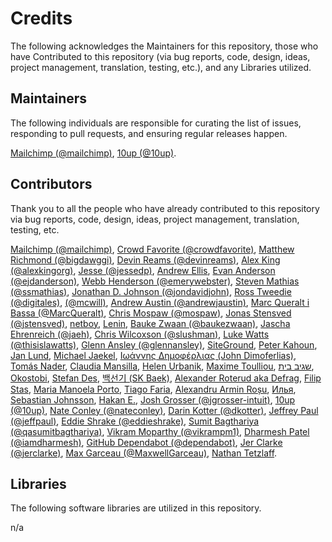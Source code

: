 # Credits

The following acknowledges the Maintainers for this repository, those who have Contributed to this repository (via bug reports, code, design, ideas, project management, translation, testing, etc.), and any Libraries utilized.

## Maintainers

The following individuals are responsible for curating the list of issues, responding to pull requests, and ensuring regular releases happen.

[Mailchimp (@mailchimp)](https://github.com/mailchimp), [10up (@10up)](https://github.com/10up).

## Contributors

Thank you to all the people who have already contributed to this repository via bug reports, code, design, ideas, project management, translation, testing, etc.

[Mailchimp (@mailchimp)](https://github.com/mailchimp), [Crowd Favorite (@crowdfavorite)](https://github.com/crowdfavorite), [Matthew Richmond (@bigdawggi)](https://github.com/bigdawggi), [Devin Reams (@devinreams)](https://github.com/devinreams), [Alex King (@alexkingorg)](https://github.com/alexkingorg), [Jesse (@jessedp)](https://github.com/jessedp), [Andrew Ellis](awellis@me.com), [Evan Anderson (@ejdanderson)](https://github.com/ejdanderson), [Webb Henderson (@emerywebster)](https://github.com/emerywebster), [Steven Mathias (@ssmathias)](https://github.com/ssmathias), [Jonathan D. Johnson (@jondavidjohn)](https://github.com/jondavidjohn), [Ross Tweedie (@digitales)](https://github.com/digitales), [(@mcwill)](https://github.com/mcwill), [Andrew Austin (@andrewjaustin)](https://github.com/andrewjaustin), [Marc Queralt i Bassa (@MarcQueralt)](https://github.com/MarcQueralt), [Chris Mospaw (@mospaw)](https://github.com/mospaw), [Jonas Stensved (@jstensved)](https://github.com/jstensved), [netboy](netboy@netboy.pl), [Lenin](lenin@tasawr.com), [Bauke Zwaan (@baukezwaan)](https://github.com/baukezwaan), [Jascha Ehrenreich (@jaeh)](https://github.com/jaeh), [Chris Wilcoxson (@slushman)](https://github.com/slushman), [Luke Watts (@thisislawatts)](https://github.com/thisislawatts), [Glenn Ansley (@glennansley)](https://github.com/glennansley), [SiteGround](http://www.siteground.com/wordpress-hosting.htm), [Peter Kahoun](http://kahi.cz/), [Jan Lund](), [Michael Jaekel](), [Ιωάννης Δημοφέρλιας (John Dimoferlias)](), [Tomás Nader](), [Claudia Mansilla](http://cricava.com/), [Helen Urbanik](http://www.motomaania.ee/), [Maxime Toulliou](http://www.maximetoulliou.com/), [שגיב בית](http://www.sagive.co.il), [Okostobi](), [Stefan Des](http://www.stefandes.com), [백선기 (SK Baek)](), [Alexander Roterud aka Defrag](http://www.tigerpews.com), [Filip Stas](http://suddenelfilio.net/), [Maria Manoela Porto](), [Tiago Faria](http://xroot.org), [Alexandru Armin Roșu](), [Илья](http://fatcow.com), [Sebastian Johnsson](http://www.agiley.se/), [Hakan E.](http://kazancexpert.com/), [Josh Grosser (@jgrosser-intuit)](https://github.com/jgrosser-intuit), [10up (@10up)](https://github.com/10up), [Nate Conley (@nateconley)](https://github.com/nateconley), [Darin Kotter (@dkotter)](https://github.com/dkotter), [Jeffrey Paul (@jeffpaul)](https://github.com/jeffpaul), [Eddie Shrake (@eddieshrake)](https://github.com/eddieshrake), [Sumit Bagthariya (@qasumitbagthariya)](https://github.com/qasumitbagthariya), [Vikram Moparthy (@vikrampm1)](https://github.com/vikrampm1), [Dharmesh Patel (@iamdharmesh)](https://github.com/iamdharmesh), [GitHub Dependabot (@dependabot)](https://github.com/apps/dependabot), [Jer Clarke (@jerclarke)](https://github.com/jerclarke), [Max Garceau (@MaxwellGarceau)](https://github.com/MaxwellGarceau), [Nathan Tetzlaff]().

## Libraries

The following software libraries are utilized in this repository.

n/a
